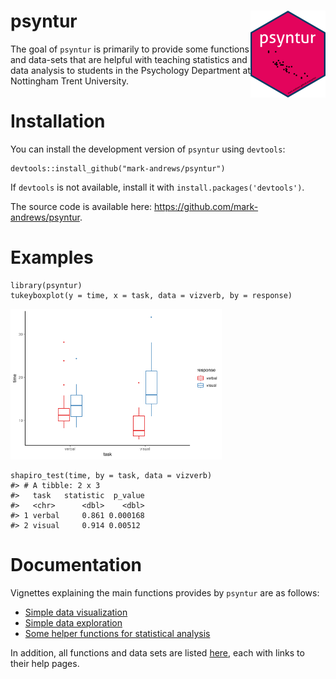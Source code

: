 
<!-- README.md is generated from README.Rmd. Please edit that file -->

psyntur <img src='man/figures/logo.png' align="right" height="139" />
=====================================================================

<!-- badges: start -->
<!-- badges: end -->

The goal of `psyntur` is primarily to provide some functions and
data-sets that are helpful with teaching statistics and data analysis to
students in the Psychology Department at Nottingham Trent University.

Installation
============

You can install the development version of `psyntur` using `devtools`:

    devtools::install_github("mark-andrews/psyntur")

If `devtools` is not available, install it with
`install.packages('devtools')`.

The source code is available here:
<a href="https://github.com/mark-andrews/psyntur" class="uri">https://github.com/mark-andrews/psyntur</a>.

Examples
========

    library(psyntur)
    tukeyboxplot(y = time, x = task, data = vizverb, by = response)

<img src="man/figures/README-unnamed-chunk-3-1.png" width="67%" />

    shapiro_test(time, by = task, data = vizverb)
    #> # A tibble: 2 x 3
    #>   task   statistic  p_value
    #>   <chr>      <dbl>    <dbl>
    #> 1 verbal     0.861 0.000168
    #> 2 visual     0.914 0.00512

Documentation
=============

Vignettes explaining the main functions provides by `psyntur` are as
follows:

-   [Simple data
    visualization](https://mark-andrews.github.io/psyntur/articles/visualization.html)
-   [Simple data
    exploration](https://mark-andrews.github.io/psyntur/articles/exploration.html)
-   [Some helper functions for statistical
    analysis](https://mark-andrews.github.io/psyntur/articles/simplestats.html)

In addition, all functions and data sets are listed
[here](https://mark-andrews.github.io/psyntur/reference/index.html),
each with links to their help pages.
